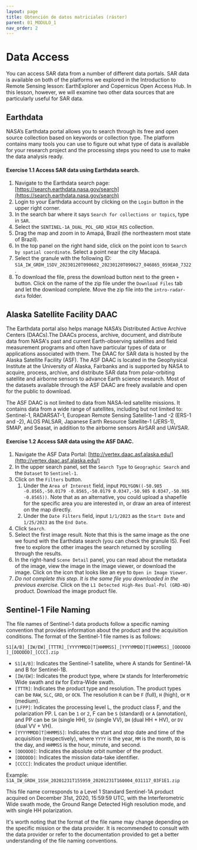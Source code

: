 ```yaml
---
layout: page
title: Obtención de datos matriciales (ráster)
parent: 01_MODULO_1
nav_order: 2
---
```


# Data Access
You can access SAR data from a number of different data portals. SAR data is available on both of the platforms we explored in the Introduction to Remote Sensing lesson: EarthExplorer and Copernicus Open Access Hub. In this lesson, however, we will examine two other data sources that are particularly useful for SAR data.

## Earthdata 
NASA’s Earthdata portal allows you to search through its free and open source collection based on keywords or collection type. The platform contains many tools you can use to figure out what type of data is available for your research project and the processing steps you need to use to make the data analysis ready.

#### Exercise 1.1 Access SAR data using Earthdata search.
1. Navigate to the Earthdata search page: [https://search.earthdata.nasa.gov/search](https://search.earthdata.nasa.gov/search)
2. Login to your Earthdata account by clicking on the `Login` button in the upper right corner.
3. In the search bar where it says `Search for collections or topics`, type in `SAR`.
4. Select the `SENTINEL-1A_DUAL_POL_GRD_HIGH_RES` collection.
5. Drag the map and zoom in to Amapá, Brazil (the northeastern most state of Brazil). 
6. In the top panel on the right hand side, click on the point icon to `Search by spatial coordinate`. Select a point near the city Macapá.
7. Select the granule with the following ID: `S1A_IW_GRDH_1SDV_20230120T090602_20230120T090627_046865_059EA0_7322`.
8. To download the file, press the download button next to the green `+` button. Click on the name of the zip file under the `Download Files` tab and let the download complete. Move the zip file into the `intro-radar-data` folder.

## Alaska Satellite Facility DAAC
The Earthdata portal also helps manage NASA’s Distributed Active Archive Centers (DAACs).The DAACs process, archive, document, and distribute data from NASA's past and current Earth-observing satellites and field measurement programs and often have particular types of data or applications associated with them. The DAAC for SAR data is hosted by the Alaska Satellite Facility (ASF). The ASF DAAC is located in the Geophysical Institute at the University of Alaska, Fairbanks and is supported by NASA to acquire, process, archive, and distribute SAR data from polar-orbiting satellite and airborne sensors to advance Earth science research. Most of the datasets available through the ASF DAAC are freely available and open for the public to download.

The ASF DAAC is not limited to data from NASA-led satellite missions. It contains data from a wide range of satellites, including but not limited to: Sentinel-1, RADARSAT-1, European Remote Sensing Satellite-1 and -2 (ERS-1 and -2), ALOS PALSAR, Japanese Earth Resource Satellite-1 (JERS-1), SMAP, and Seasat, in addition to the airborne sensors AirSAR and UAVSAR.

#### Exercise 1.2 Access SAR data using the ASF DAAC.
1. Navigate the ASF Data Portal: [http://vertex.daac.asf.alaska.edu/](http://vertex.daac.asf.alaska.edu/)
2. In the upper search panel, set the `Search Type` to `Geographic Search` and the `Dataset` to `Sentinel-1`. 
3. Click on the `Filters` button.
    1. Under the `Area of Interest` field, input  `POLYGON((-50.985 -0.8565,-50.0179 -0.8565,-50.0179 0.0347,-50.985 0.0347,-50.985 -0.8565))`. Note that as an alternative, you could upload a shapefile for the specific area you are interested in, or draw an area of interest on the map directly.
    2. Under the `Date Filters` field, input `1/1/2023` as the `Start Date` and `1/25/2023` as the `End Date`. 
4. Click `Search`.
5. Select the first image result. Note that this is the same image as the one we found with the Earthdata search (you can check the granule IS). Feel free to explore the other images the search returned by scrolling through the results.
6. In the right-hand `Scene Detail` panel, you can read about the metadata of the image, view the image in the image viewer, or download the image. Click on the icon that looks like an eye to `Open in Image Viewer`. 
7. *Do not complete this step. It is the same file you downloaded in the previous exercise.* Click on the `L1 Detected High-Res Dual-Pol (GRD-HD)` product. Download the image product file.

## Sentinel-1 File Naming
The file names of Sentinel-1 data products follow a specific naming convention that provides information about the product and the acquisition conditions. The format of the Sentinel-1 file names is as follows:

`S1[A/B]_[IW/EW]_[TTTR]_[YYYYMMDD]T[HHMMSS]_[YYYYMMDD]T[HHMMSS]_[OOOOOO]_[DDDDDD]_[CCC].zip`

* `S1[A/B]`: Indicates the Sentinel-1 satellite, where A stands for Sentinel-1A and B for Sentinel-1B.
* `[IW/EW]`: Indicates the product type, where `IW` stands for Interferometric Wide swath and `EW` for Extra-Wide swath.
* `[TTTR]`: Indicates the product type and resolution. The product types can be `RAW`, `SLC`, `GRD`, or `OCN`. The resolution `R` can be `F` (full), `H` (high), or `M` (medium).
* `[LFPP]`: Indicates the processing level L, the product class F, and the polarization PP. L can be `1` or `2`, F can be `S` (standard) or `A` (annotation), and PP can be `SH` (single HH), `SV` (single VV), `DH` (dual HH + HV), or `DV` (dual VV + VH).
* `[YYYYMMDD]T[HHMMSS]`: Indicates the start and stop date and time of the acquisition (respectively), where `YYYY` is the year, `MM` is the month, `DD` is the day, and `HHMMSS` is the hour, minute, and second.
* `[OOOOOO]`: Indicates the absolute orbit number of the product.
* `[DDDDDD]`: Indicates the mission data-take identifier.
* `[CCCC]`: Indicates the product unique identifier.

Example: `S1A_IW_GRDH_1SSH_20201231T155959_20201231T160004_031117_03F1E1.zip`

This file name corresponds to a Level 1 Standard Sentinel-1A product acquired on December 31st, 2020, 15:59:59 UTC, with the Interferometric Wide swath mode, the Ground Range Detected High resolution mode, and with single HH polarization.

It's worth noting that the format of the file name may change depending on the specific mission or the data provider. It is recommended to consult with the data provider or refer to the documentation provided to get a better understanding of the file naming conventions.
